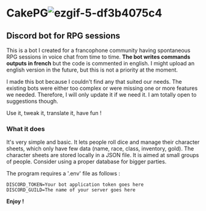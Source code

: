 # CakePG![ezgif-5-df3b4075c4](https://github.com/zad-sixstrings/cakepg/assets/14813374/aaf7cc9d-a526-416a-9c9c-16449ac2a9cd)
## Discord bot for RPG sessions

This is a bot I created for a francophone community having spontaneous RPG sessions in voice chat from time to time. **The bot writes commands outputs in french** but the code is commented in english. I might upload an english version in the future, but this is not a priority at the moment.

I made this bot because I couldn't find any that suited our needs. The existing bots were either too complex or were missing one or more features we needed. Therefore, I will only update it if we need it. I am totally open to suggestions though.

Use it, tweak it, translate it, have fun !

### What it does
It's very simple and basic. It lets people roll dice and manage their character sheets, which only have few data (name, race, class, inventory, gold). The character sheets are stored locally in a JSON file. It is aimed at small groups of people. Consider using a proper database for bigger parties.

The program requires a '.env' file as follows :
```
DISCORD_TOKEN=Your bot application token goes here
DISCORD_GUILD=The name of your server goes here
```

**Enjoy !**
